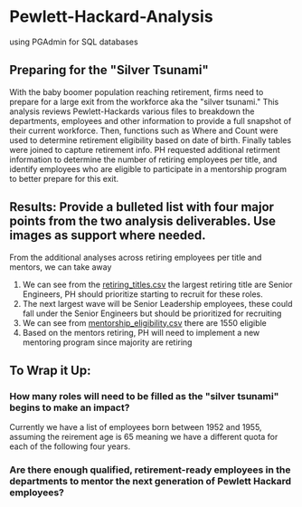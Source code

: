 # Pewlett-Hackard-Analysis
using PGAdmin for SQL databases

## Preparing for the "Silver Tsunami"
With the baby boomer population reaching retirement, firms need to prepare for a large exit from the workforce aka the "silver tsunami." This  analysis reviews Pewlett-Hackards various files to breakdown the departments, employees and other information to provide a full snapshot of their current workforce. Then, functions such as Where and Count were used to determine retirement eligibility based on date of birth. Finally tables were joined to capture retirement info. PH requested additional retirment information to determine the number of retiring employees per title, and identify employees who are eligible to participate in a mentorship program to better prepare for this exit.

## Results: Provide a bulleted list with four major points from the two analysis deliverables. Use images as support where needed.

From the additional analyses across retiring employees per title and mentors, we can take away

1. We can see from the [retiring_titles.csv](https://github.com/dixie-chick/Pewlett-Hackard-Analysis/files/6410565/retiring_titles.csv) the largest retiring title are Senior Engineers, PH should prioritize starting to recruit for these roles.
2. The next largest wave will be Senior Leadership employees, these could fall under the Senior Engineers but should be prioritized for recruiting
3. We can see from [mentorship_eligibility.csv](https://github.com/dixie-chick/Pewlett-Hackard-Analysis/files/6410566/mentorship_eligibility.csv) there are 1550 eligible
4. Based on the mentors retiring, PH will need to implement a new mentoring program since majority are retiring


## To Wrap it Up: 
### How many roles will need to be filled as the "silver tsunami" begins to make an impact? 
Currently we have a list of employees born between 1952 and 1955, assuming the reirement age is 65 meaning we have a different quota for each of the following four years.

### Are there enough qualified, retirement-ready employees in the departments to mentor the next generation of Pewlett Hackard employees?
